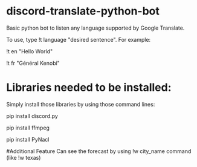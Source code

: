 # discord-translate-python-bot
Basic python bot to listen any language supported by Google Translate. 

To use, type !t language "desired sentence". For example: 

!t en "Hello World"

!t fr "Général Kenobi"

# Libraries needed to be installed: 
Simply install those libraries by using those command lines: 

pip install discord.py

pip install ffmpeg

pip install PyNacl

#Additional Feature
Can see the forecast by using !w city_name command (like !w texas)
